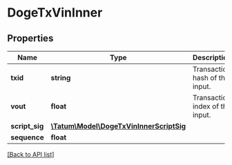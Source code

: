 # DogeTxVinInner

## Properties

Name | Type | Description | Notes
------------ | ------------- | ------------- | -------------
**txid** | **string** | Transaction hash of the input. | [optional]
**vout** | **float** | Transaction index of the input. | [optional]
**script_sig** | [**\Tatum\Model\DogeTxVinInnerScriptSig**](DogeTxVinInnerScriptSig.md) |  | [optional]
**sequence** | **float** |  | [optional]

[[Back to API list]](../../README.md#api-endpoints)
